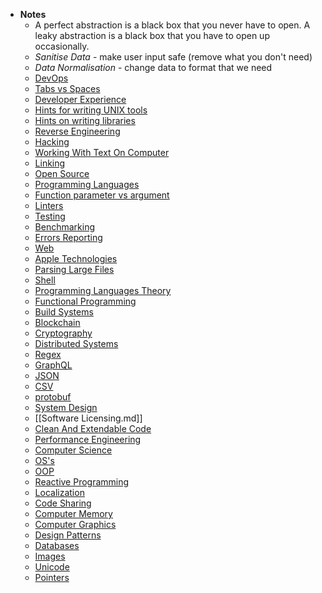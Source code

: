 - **Notes**
	- A perfect abstraction is a black box that you never have to open. A leaky abstraction is a black box that you have to open up occasionally.
	- *Sanitise Data* - make user input safe (remove what you don't need)
	- *Data Normalisation* - change data to format that we need
	- [DevOps](DevOps.md)
	- [Tabs vs Spaces](Tabs%20vs%20Spaces.md)
	- [Developer Experience](Developer%20Experience.md)
	- [Hints for writing UNIX tools](Programming/Hints%20for%20writing%20UNIX%20tools.md)
	- [Hints on writing libraries](Hints%20on%20writing%20libraries.md)
	- [Reverse Engineering](Reverse%20Engineering.md)
	- [Hacking](Hacking.md)
	- [Working With Text On Computer](Working%20With%20Text%20On%20Computer.md)
	- [Linking](../Linking.md)
	- [Open Source](../Open%20Source.md)
	- [Programming Languages](Programming%20Languages.md)
	- [Function parameter vs argument](Function%20parameter%20vs%20argument.md)
	- [Linters](Linters.md)
	- [Testing](Testing.md)
	- [Benchmarking](Benchmarking.md)
	- [Errors Reporting](Errors%20Reporting.md)
	- [Web](Programming/Web.md)
	- [Apple Technologies](Programming/Apple%20Technologies.md)
	- [Parsing Large Files](Programming/Parsing%20Large%20Files.md)
	- [Shell](Programming/Shell.md)
	- [Programming Languages Theory](../Programming%20Languages%20Theory.md)
	- [Functional Programming](Programming/Paradigms/Functional%20Programming.md)
	- [Build Systems](Programming/Build%20Systems.md)
	- [Blockchain](Programming/Blockchain.md)
	- [Cryptography](Programming/Cryptography.md)
	- [Distributed Systems](../Distributed%20Systems.md)
	- [Regex](Programming/Regex.md)
	- [GraphQL](Programming/GraphQL.md)
	- [JSON](Programming/JSON.md)
	- [CSV](CSV.md)
	- [protobuf](protobuf.md)
	- [System Design](../System%20Design.md)
	- [[Software Licensing.md]]
	- [Clean And Extendable Code](Programming/Clean%20And%20Extendable%20Code.md)
	- [Performance Engineering](Programming/Performance%20Engineering.md)
	- [Computer Science](Programming/Computer%20Science.md)
	- [OS's](Programming/OS's.md)
	- [OOP](Programming/Paradigms/OOP.md)
	- [Reactive Programming](Programming/Paradigms/Reactive%20Programming.md)
	- [Localization](Programming/Localization.md)
	- [Code Sharing](Programming/Code%20Sharing.md)
	- [Computer Memory](../Computer%20Memory.md)
	- [Computer Graphics](Programming/Computer%20Graphics.md)
	- [Design Patterns](Programming/Design%20Patterns.md)
	- [Databases](Programming/Databases.md)
	- [Images](Images.md)
	- [Unicode](../Unicode.md)
	- [Pointers](../Pointers.md)